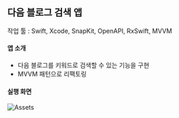 ## 다음 블로그 검색 앱
작업 툴 : Swift, Xcode, SnapKit, OpenAPI, RxSwift, MVVM
#### 앱 소개
* 다음 블로그를 키워드로 검색할 수 있는 기능을 구현
* MVVM 패턴으로 리팩토링
#### 실행 화면
![Assets](https://github.com/shimdy1013/FlowerGarden/assets/79740101/5f52c9ec-98e8-4e0b-a3a2-adcf6b4b97a4)
